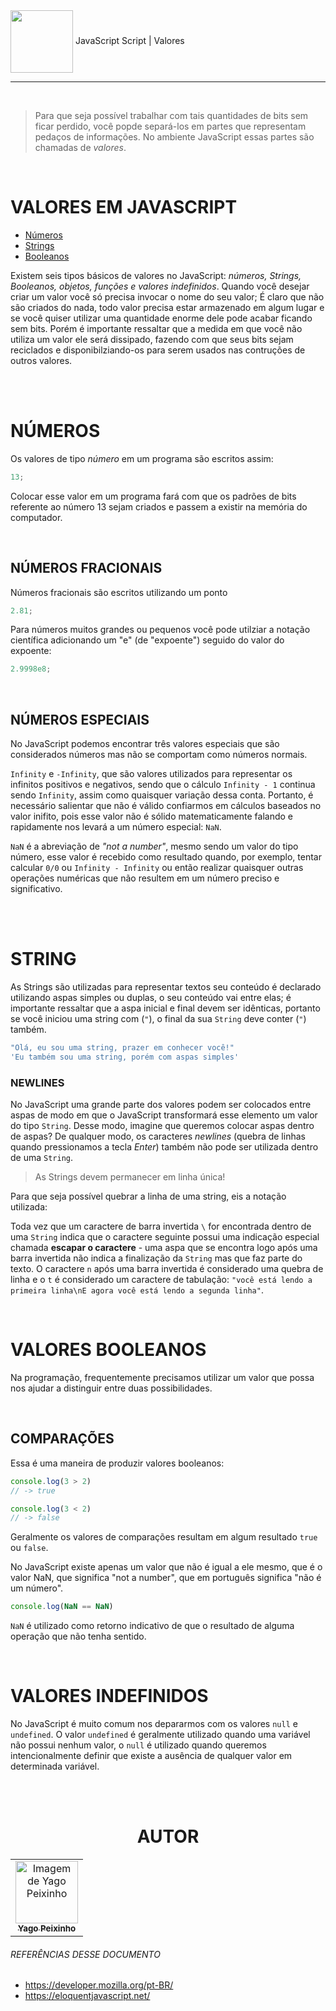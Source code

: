 <div class="header">
    <img align="center" src="https://upload.wikimedia.org/wikipedia/commons/thumb/9/99/Unofficial_JavaScript_logo_2.svg/640px-Unofficial_JavaScript_logo_2.svg.png" width="100"/> JavaScript Script | Valores
</div>

---

<br>

> Para que seja possível trabalhar com tais quantidades de bits sem ficar perdido, você popde separá-los em partes que representam pedaços de informações. No ambiente JavaScript essas partes são chamadas de _valores_.

<br>

# VALORES EM JAVASCRIPT
- [Números](#operadores-em-javascript)
- [Strings](#strings)
- [Booleanos](#valores-booleanos)


Existem seis tipos básicos de valores no JavaScript: _números, Strings, Booleanos, objetos, funções e valores indefinidos_. Quando você desejar criar um valor você só precisa invocar o nome do seu valor; É claro que não são criados do nada, todo valor precisa estar armazenado em algum lugar e se você quiser utilizar uma quantidade enorme dele pode acabar ficando sem bits. Porém é importante ressaltar que a medida em que você não utiliza um valor ele será dissipado, fazendo com que seus bits sejam reciclados e disponibilziando-os para serem usados nas contruções de outros valores.

<br>
<br>

# NÚMEROS

Os valores de tipo _número_ em um programa são escritos assim:

```javascript
13;
```

Colocar esse valor em um programa fará com que os padrões de bits referente ao número 13 sejam criados e passem a existir na memória do computador.

<br>

## NÚMEROS FRACIONAIS

Números fracionais são escritos utilizando um ponto

```javascript
2.81;
```

Para números muitos grandes ou pequenos você pode utilziar a notação científica adicionando um "e" (de "expoente") seguido do valor do expoente:

```javascript
2.9998e8;
```

<br>


## NÚMEROS ESPECIAIS

No JavaScript podemos encontrar três valores especiais que são considerados números mas não se comportam como números normais.

`Infinity` e `-Infinity`, que são valores utilizados para representar os infinitos positivos e negativos, sendo que o cálculo `Infinity - 1` continua sendo `Infinity`, assim como quaisquer variação dessa conta. Portanto, é necessário salientar que não é válido confiarmos em cálculos baseados no valor inifito, pois esse valor não é sólido matematicamente falando e rapidamente nos levará a um número especial: `NaN`.

`NaN` é a abreviação de _"not a number"_, mesmo sendo um valor do tipo número, esse valor é recebido como resultado quando, por exemplo, tentar calcular `0/0` ou `Infinity - Infinity` ou então realizar quaisquer outras operações numéricas que não resultem em um número preciso e significativo.

<br>
<br>


# STRING
As Strings são utilizadas para representar textos seu conteúdo é declarado utilizando aspas simples ou duplas, o seu conteúdo vai entre elas; é importante ressaltar que a aspa inicial e final devem ser idênticas, portanto se você iniciou uma string com (`"`), o final da sua `String` deve conter (`"`) também. 

~~~javascript
"Olá, eu sou uma string, prazer em conhecer você!"
'Eu também sou uma string, porém com aspas simples'
~~~

### NEWLINES
No JavaScript uma grande parte dos valores podem ser colocados entre aspas de modo em que o JavaScript transformará esse elemento um valor do tipo `String`. Desse modo, imagine que queremos colocar aspas dentro de aspas? De qualquer modo, os caracteres _newlines_ (quebra de linhas quando pressionamos a tecla _Enter_) também não pode ser utilizada dentro de uma `String`.
> As Strings devem permanecer em linha única!

Para que seja possível quebrar a linha de uma string, eis a notação utilizada: 

Toda vez que um caractere de barra invertida `\` for encontrada dentro de uma `String` indica que o caractere seguinte possui uma indicação especial chamada __escapar o caractere__ - uma aspa que se encontra logo após uma barra invertida não indica a finalização da `String` mas que faz parte do texto. O caractere `n` após uma barra invertida é considerado uma quebra de linha e o `t` é considerado um caractere de tabulação: `"você está lendo a primeira linha\nE agora você está lendo a segunda linha"`.

<br>


# VALORES BOOLEANOS
Na programação, frequentemente precisamos utilizar um valor que possa nos ajudar a distinguir entre duas possibilidades.

<br>

## COMPARAÇÕES
Essa é uma maneira de produzir valores booleanos:

~~~javascript
console.log(3 > 2)
// -> true

console.log(3 < 2)
// -> false
~~~

Geralmente os valores de comparações resultam em algum resultado `true` ou `false`.

No JavaScript existe apenas um valor que não é igual a ele mesmo, que é o valor NaN, que significa "not a number", que em português significa "não é um número".

~~~javascript
console.log(NaN == NaN)
~~~

`NaN` é utilizado como retorno indicativo de que o resultado de alguma operação que não tenha sentido.

<br>

# VALORES INDEFINIDOS
No JavaScript é muito comum nos depararmos com os valores `null` e `undefined`. O valor `undefined` é geralmente utilizado quando uma variável não possui nenhum valor, o `null` é utilizado quando queremos intencionalmente definir que existe a ausência de qualquer valor em determinada variável.


<br>
<br>

<div align="center">

# AUTOR

</div>

<div class="footer">
    <table align="center">
        <tr>
            <td align="center"> 
		        <a href="https://github.com/yagopeixinho">
			        <img src="https://avatars.githubusercontent.com/u/81770553?v=4" width="100px;" alt="Imagem de Yago Peixinho">    
<br>
		            <sub>
		                <b>Yago Peixinho </b>
		            </sub>
		        </a> 
	        </td> 
        </tr>
   </table>
</div>
<div>

###### REFERÊNCIAS DESSE DOCUMENTO
- https://developer.mozilla.org/pt-BR/
- https://eloquentjavascript.net/

</div>
